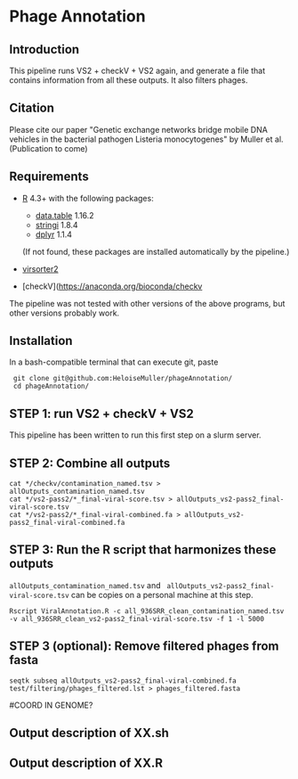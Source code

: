 # Phage Annotation

## Introduction
This pipeline runs VS2 + checkV + VS2 again, and generate a file that contains information from all these outputs. It also filters phages.

## Citation
Please cite our paper "Genetic exchange networks bridge mobile DNA vehicles in the bacterial pathogen Listeria monocytogenes"  by Muller et al.  (Publication to come)

## Requirements
- [R](https://cran.r-project.org) 4.3+ with the following packages:
  - [data.table](https://cran.r-project.org/web/packages/data.table/) 1.16.2
  - [stringi](https://cran.r-project.org/web/packages/stringi/) 1.8.4
  - [dplyr](https://cran.r-project.org/web/packages/dplyr/) 1.1.4

  (If not found, these packages are installed automatically by the pipeline.) 

- [virsorter2](hhttps://github.com/jiarong/VirSorter2) 
- [checkV](https://anaconda.org/bioconda/checkv

The pipeline was not tested with other versions of the above programs, but other versions probably work.  

## Installation
In a bash-compatible terminal that can execute git, paste
```
 git clone git@github.com:HeloiseMuller/phageAnnotation/
 cd phageAnnotation/
```

## STEP 1: run VS2 + checkV + VS2
This pipeline has been written to run this first step on a slurm server.

## STEP 2: Combine all outputs
```
cat */checkv/contamination_named.tsv > allOutputs_contamination_named.tsv
cat */vs2-pass2/*_final-viral-score.tsv > allOutputs_vs2-pass2_final-viral-score.tsv
cat */vs2-pass2/*_final-viral-combined.fa > allOutputs_vs2-pass2_final-viral-combined.fa
```

## STEP 3: Run the R script that harmonizes these outputs
`allOutputs_contamination_named.tsv` and ` allOutputs_vs2-pass2_final-viral-score.tsv` can be copies on a personal machine at this step.

```
Rscript ViralAnnotation.R -c all_936SRR_clean_contamination_named.tsv -v all_936SRR_clean_vs2-pass2_final-viral-score.tsv -f 1 -l 5000
```

## STEP 3 (optional): Remove filtered phages from fasta
`seqtk subseq allOutputs_vs2-pass2_final-viral-combined.fa test/filtering/phages_filtered.lst > phages_filtered.fasta`

#COORD IN GENOME?

## Output description of XX.sh

## Output description of XX.R



